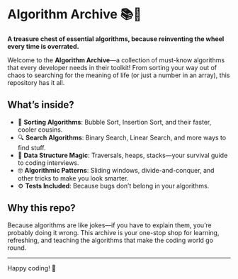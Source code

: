 # Algorithm Archive 📚🧠

**A treasure chest of essential algorithms, because reinventing the wheel every time is overrated.**

Welcome to the **Algorithm Archive**—a collection of must-know algorithms that every developer needs in their toolkit! From sorting your way out of chaos to searching for the meaning of life (or just a number in an array), this repository has it all.

## What’s inside?
- 📜 **Sorting Algorithms**: Bubble Sort, Insertion Sort, and their faster, cooler cousins.
- 🔍 **Search Algorithms**: Binary Search, Linear Search, and more ways to find stuff.
- 🧮 **Data Structure Magic**: Traversals, heaps, stacks—your survival guide to coding interviews.
- 🤓 **Algorithmic Patterns**: Sliding windows, divide-and-conquer, and other tricks to make you look smarter.
- ⚙️ **Tests Included**: Because bugs don’t belong in your algorithms.

## Why this repo?

Because algorithms are like jokes—if you have to explain them, you’re probably doing it wrong. This archive is your one-stop shop for learning, refreshing, and teaching the algorithms that make the coding world go round.

---

Happy coding! 🚀
